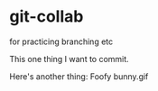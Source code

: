# git-collab
for practicing branching etc

This one thing I want to commit.

Here's another thing: Foofy bunny.gif


